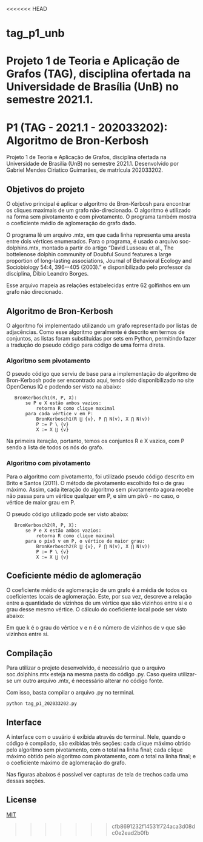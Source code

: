 <<<<<<< HEAD
# tag_p1_unb
 Projeto 1 de Teoria e Aplicação de Grafos (TAG), disciplina ofertada na Universidade de Brasília (UnB) no semestre 2021.1. 
=======
# P1 (TAG - 2021.1 - 202033202): Algoritmo de Bron-Kerbosh
Projeto 1 de Teoria e Aplicação de Grafos, disciplina ofertada na Universidade de Brasília (UnB) no semestre 2021.1.
Desenvolvido por Gabriel Mendes Ciriatico Guimarães, de matrícula 202033202.

## Objetivos do projeto

O objetivo principal é aplicar o algoritmo de Bron-Kerbosh para encontrar os cliques maximais de um grafo não-direcionado. O algoritmo é utilizado na forma sem pivotamento e com pivotamento. O programa também mostra o coeficiente médio de aglomeração do grafo dado.

O programa lê um arquivo .mtx, em que cada linha representa uma aresta entre dois vértices enumerados. Para o programa, é usado o arquivo soc-dolphins.mtx, montado a partir do artigo  “David Lusseau et al., The bottelenose dolphin community of Doubful Sound features a large proportion of long-lasting associations, Journal of Behavioral Ecology and Sociobiology 54:4, 396--405 (2003).” e disponibilizado pelo professor da disciplina, Díbio Leandro Borges.

Esse arquivo mapeia as relações estabelecidas entre 62 golfinhos em um grafo não direcionado.

## Algoritmo de Bron-Kerbosh

O algoritmo foi implementado utilizando um grafo representado por listas de adjacências. Como esse algoritmo geralmente é descrito em termos de conjuntos, as listas foram substituídas por sets em Python, permitindo fazer a tradução do pseudo código para código de uma forma direta.

### Algoritmo sem pivotamento

O pseudo código que serviu de base para a implementação do algoritmo de Bron-Kerbosh pode ser encontrado aqui, tendo sido disponibilizado no site OpenGenus IQ e podendo ser visto na abaixo:

<pre><code>   BronKerbosch1(R, P, X):
       se P e X estão ambos vazios:
           retorna R como clique maximal
       para cada vértice v em P:
           BronKerbosch1(R ⋃ {v}, P ⋂ N(v), X ⋂ N(v))
           P := P \ {v}
           X := X ⋃ {v}
</code></pre>

Na primeira iteração, portanto, temos os conjuntos R e X vazios, com P sendo a lista de todos os nós do grafo.

### Algoritmo com pivotamento

Para o algoritmo com pivotamento, foi utilizado pseudo código descrito em Brito e Santos (2011). O método de pivotamento escolhido foi o de grau máximo. Assim, cada iteração do algoritmo sem pivotamento agora recebe não passa para um vértice qualquer em P, e sim um pivô - no caso, o vértice de maior grau em P.

O pseudo código utilizado pode ser visto abaixo:

<pre><code>   BronKerbosch2(R, P, X):
       se P e X estão ambos vazios:
           retorna R como clique maximal
       para o pivô v em P, o vértice de maior grau:
           BronKerbosch2(R ⋃ {v}, P ⋂ N(v), X ⋂ N(v))
           P := P \ {v}
           X := X ⋃ {v}
</code></pre>

## Coeficiente médio de aglomeração

O coeficiente médio de aglomeração de um grafo é a média de todos os coeficientes locais de aglomeração. Este, por sua vez, descreve a relação entre a quantidade de vizinhos de um vértice que são vizinhos entre si e o grau desse mesmo vértice. O cálculo do coeficiente local pode ser visto abaixo:



Em que k é o grau do vértice v e n é o número de vizinhos de v que são vizinhos entre si.

## Compilação
Para utilizar o projeto desenvolvido, é necessário que o arquivo soc.dolphins.mtx esteja na mesma pasta do código .py. Caso queira utilizar-se um outro arquivo .mtx, é necessário alterar no código fonte.

Com isso, basta compilar o arquivo .py no terminal.

```console
python tag_p1_202033202.py
```

## Interface

A interface com o usuário é exibida através do terminal. Nele, quando o código é compilado, são exibidas três seções: cada clique máximo obtido pelo algoritmo sem pivotamento, com o total na linha final; cada clique máximo obtido pelo algoritmo com pivotamento, com o total na linha final; e o coeficiente máximo de aglomeração do grafo.

Nas figuras abaixos é possível ver capturas de tela de trechos cada uma dessas seções.



## License
[MIT](https://choosealicense.com/licenses/mit/)
>>>>>>> cfb8691232f14531f724aca3d08dc0e2ead2b0fb
